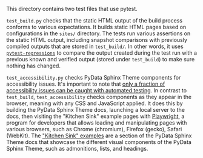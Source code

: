 This directory contains two test files that use pytest.

`test_build.py` checks that the static HTML output of the build process conforms
to various expectations. It builds static HTML pages based on configurations in
the `sites/` directory. The tests run various assertions on the static HTML
output, including snapshot comparisons with previously compiled outputs that are
stored in `test_build/`. In other words, it uses
[`pytest-regressions`](https://pytest-regressions.readthedocs.io/) to compare
the output created during the test run with a previous known and verified output
(stored under `test_build`) to make sure nothing has changed.

`test_accessibility.py` checks PyData Sphinx Theme components for accessibility
issues. It's important to note that [only a fraction of accessibility issues can
be caught with automated
testing](https://accessibility.blog.gov.uk/2017/02/24/what-we-found-when-we-tested-tools-on-the-worlds-least-accessible-webpage/).
In contrast to `test_build`, `test_accessibility` checks components as they
appear in the browser, meaning with any CSS and JavaScript applied. It does this
by building the PyData Sphinx Theme docs, launching a local server to the docs,
then visiting the "Kitchen Sink" example pages with
[Playwright](https://playwright.dev), a program for developers that allows
loading and manipulating pages with various browsers, such as Chrome (chromium),
Firefox (gecko), Safari (WebKit). The ["Kitchen Sink"
examples](https://pydata-sphinx-theme.readthedocs.io/en/stable/examples/kitchen-sink/index.html)
are a section of the PyData Sphinx Theme docs that showcase the different visual
components of the PyData Sphinx Theme, such as admonitions, lists, and headings.
